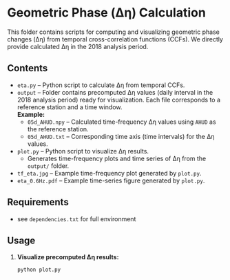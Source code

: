 # Geometric Phase (Δη) Calculation

This folder contains scripts for computing and visualizing geometric phase changes (Δη) from temporal cross-correlation functions (CCFs). We directly provide calculated Δη in the 2018 analysis period.

## Contents
- `eta.py` – Python script to calculate Δη from temporal CCFs. 
- `output` – Folder contains precomputed Δη values (daily interval in the 2018 analysis period) ready for visualization. Each file corresponds to a reference station and a time window.  
    **Example:**
    - `05d_AHUD.npy` – Calculated time-frequency Δη values using `AHUD` as the reference station.  
    - `05d_AHUD.txt` – Corresponding time axis (time intervals) for the Δη values.  
- `plot.py` – Python script to visualize Δη results.  
  - Generates time-frequency plots and time series of Δη from the `output/` folder.  
- `tf_eta.jpg` – Example time-frequency plot generated by `plot.py`.  
- `eta_0.6Hz.pdf` – Example time-series figure generated by `plot.py`.  

## Requirements
- see `dependencies.txt` for full environment 

## Usage

1. **Visualize precomputed Δη results:**  
   ```bash
   python plot.py
